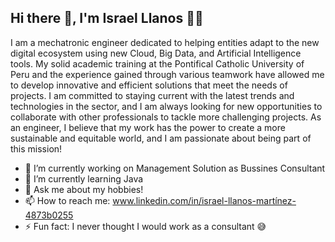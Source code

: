 ## Hi there 👋, I'm Israel Llanos 👨‍💻

I am a mechatronic engineer dedicated to helping entities adapt to the new digital ecosystem using new Cloud, Big Data, and Artificial Intelligence tools. My solid academic training at the Pontifical Catholic University of Peru and the experience gained through various teamwork have allowed me to develop innovative and efficient solutions that meet the needs of projects. I am committed to staying current with the latest trends and technologies in the sector, and I am always looking for new opportunities to collaborate with other professionals to tackle more challenging projects. As an engineer, I believe that my work has the power to create a more sustainable and equitable world, and I am passionate about being part of this mission!

- 🔭 I’m currently working on Management Solution as Bussines Consultant
- 🌱 I’m currently learning Java
- 💬 Ask me about my hobbies!
- 📫 How to reach me: www.linkedin.com/in/israel-llanos-martínez-4873b0255
- ⚡ Fun fact: I never thought I would work as a consultant 😅
<!--
**israel-llm/israel-llm** is a ✨ _special_ ✨ repository because its `README.md` (this file) appears on your GitHub profile.
-->
